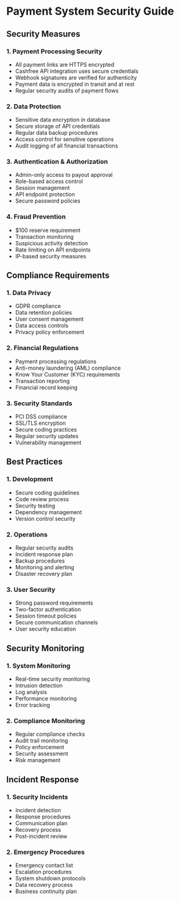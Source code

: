 # Payment System Security Guide

## Security Measures

### 1. Payment Processing Security
- All payment links are HTTPS encrypted
- Cashfree API integration uses secure credentials
- Webhook signatures are verified for authenticity
- Payment data is encrypted in transit and at rest
- Regular security audits of payment flows

### 2. Data Protection
- Sensitive data encryption in database
- Secure storage of API credentials
- Regular data backup procedures
- Access control for sensitive operations
- Audit logging of all financial transactions

### 3. Authentication & Authorization
- Admin-only access to payout approval
- Role-based access control
- Session management
- API endpoint protection
- Secure password policies

### 4. Fraud Prevention
- $100 reserve requirement
- Transaction monitoring
- Suspicious activity detection
- Rate limiting on API endpoints
- IP-based security measures

## Compliance Requirements

### 1. Data Privacy
- GDPR compliance
- Data retention policies
- User consent management
- Data access controls
- Privacy policy enforcement

### 2. Financial Regulations
- Payment processing regulations
- Anti-money laundering (AML) compliance
- Know Your Customer (KYC) requirements
- Transaction reporting
- Financial record keeping

### 3. Security Standards
- PCI DSS compliance
- SSL/TLS encryption
- Secure coding practices
- Regular security updates
- Vulnerability management

## Best Practices

### 1. Development
- Secure coding guidelines
- Code review process
- Security testing
- Dependency management
- Version control security

### 2. Operations
- Regular security audits
- Incident response plan
- Backup procedures
- Monitoring and alerting
- Disaster recovery plan

### 3. User Security
- Strong password requirements
- Two-factor authentication
- Session timeout policies
- Secure communication channels
- User security education

## Security Monitoring

### 1. System Monitoring
- Real-time security monitoring
- Intrusion detection
- Log analysis
- Performance monitoring
- Error tracking

### 2. Compliance Monitoring
- Regular compliance checks
- Audit trail monitoring
- Policy enforcement
- Security assessment
- Risk management

## Incident Response

### 1. Security Incidents
- Incident detection
- Response procedures
- Communication plan
- Recovery process
- Post-incident review

### 2. Emergency Procedures
- Emergency contact list
- Escalation procedures
- System shutdown protocols
- Data recovery process
- Business continuity plan 